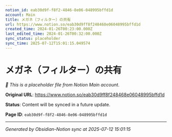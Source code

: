```yaml
---
notion_id: eab30d9f-f8f2-4846-8e06-048995bffd1d
account: Main
title: メガネ（フィルター）の共有
url: https://www.notion.so/eab30d9ff8f248468e06048995bffd1d
created_time: 2024-01-26T00:23:00.000Z
last_edited_time: 2024-01-26T00:32:00.000Z
sync_status: placeholder
sync_time: 2025-07-12T15:01:15.049574
---
```


# メガネ（フィルター）の共有

*🔄 This is a placeholder file from Notion Main account.*

**Original URL**: https://www.notion.so/eab30d9ff8f248468e06048995bffd1d

**Status**: Content will be synced in a future update.

**Page ID**: `eab30d9f-f8f2-4846-8e06-048995bffd1d`

---

*Generated by Obsidian-Notion sync at 2025-07-12 15:01:15*
